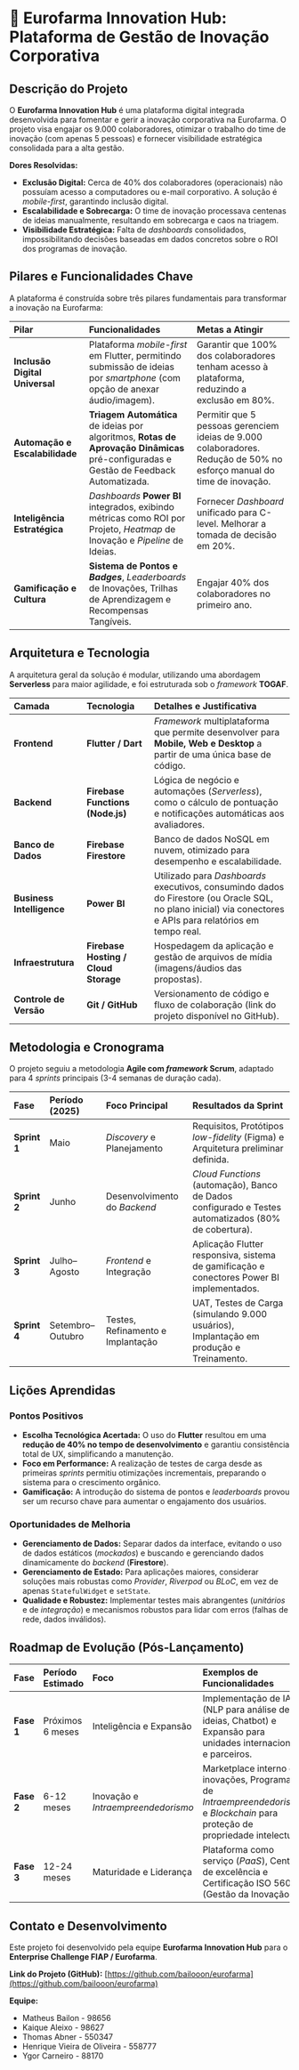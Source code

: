 # 🚀 Eurofarma Innovation Hub: Plataforma de Gestão de Inovação Corporativa

## Descrição do Projeto

O **Eurofarma Innovation Hub** é uma plataforma digital integrada desenvolvida para fomentar e gerir a inovação corporativa na Eurofarma. O projeto visa engajar os 9.000 colaboradores, otimizar o trabalho do time de inovação (com apenas 5 pessoas) e fornecer visibilidade estratégica consolidada para a alta gestão.

**Dores Resolvidas:**
* **Exclusão Digital:** Cerca de 40% dos colaboradores (operacionais) não possuíam acesso a computadores ou e-mail corporativo. A solução é *mobile-first*, garantindo inclusão digital.
* **Escalabilidade e Sobrecarga:** O time de inovação processava centenas de ideias manualmente, resultando em sobrecarga e caos na triagem.
* **Visibilidade Estratégica:** Falta de *dashboards* consolidados, impossibilitando decisões baseadas em dados concretos sobre o ROI dos programas de inovação.

## Pilares e Funcionalidades Chave

A plataforma é construída sobre três pilares fundamentais para transformar a inovação na Eurofarma:

| Pilar | Funcionalidades | Metas a Atingir |
| :--- | :--- | :--- |
| **Inclusão Digital Universal** | Plataforma *mobile-first* em Flutter, permitindo submissão de ideias por *smartphone* (com opção de anexar áudio/imagem). | Garantir que 100% dos colaboradores tenham acesso à plataforma, reduzindo a exclusão em 80%. |
| **Automação e Escalabilidade** | **Triagem Automática** de ideias por algoritmos, **Rotas de Aprovação Dinâmicas** pré-configuradas e Gestão de Feedback Automatizada. | Permitir que 5 pessoas gerenciem ideias de 9.000 colaboradores. Redução de 50% no esforço manual do time de inovação. |
| **Inteligência Estratégica** | *Dashboards* **Power BI** integrados, exibindo métricas como ROI por Projeto, *Heatmap* de Inovação e *Pipeline* de Ideias. | Fornecer *Dashboard* unificado para C-level. Melhorar a tomada de decisão em 20%. |
| **Gamificação e Cultura** | **Sistema de Pontos e *Badges***, *Leaderboards* de Inovações, Trilhas de Aprendizagem e Recompensas Tangíveis. | Engajar 40% dos colaboradores no primeiro ano. |

## Arquitetura e Tecnologia

A arquitetura geral da solução é modular, utilizando uma abordagem **Serverless** para maior agilidade, e foi estruturada sob o *framework* **TOGAF**.

| Camada | Tecnologia | Detalhes e Justificativa |
| :--- | :--- | :--- |
| **Frontend** | **Flutter / Dart** | *Framework* multiplataforma que permite desenvolver para **Mobile, Web e Desktop** a partir de uma única base de código. |
| **Backend** | **Firebase Functions (Node.js)** | Lógica de negócio e automações (*Serverless*), como o cálculo de pontuação e notificações automáticas aos avaliadores. |
| **Banco de Dados** | **Firebase Firestore** | Banco de dados NoSQL em nuvem, otimizado para desempenho e escalabilidade. |
| **Business Intelligence** | **Power BI** | Utilizado para *Dashboards* executivos, consumindo dados do Firestore (ou Oracle SQL, no plano inicial) via conectores e APIs para relatórios em tempo real. |
| **Infraestrutura** | **Firebase Hosting / Cloud Storage** | Hospedagem da aplicação e gestão de arquivos de mídia (imagens/áudios das propostas). |
| **Controle de Versão** | **Git / GitHub** | Versionamento de código e fluxo de colaboração (link do projeto disponível no GitHub). |

## Metodologia e Cronograma

O projeto seguiu a metodologia **Agile com *framework* Scrum**, adaptado para 4 *sprints* principais (3-4 semanas de duração cada).

| Fase | Período (2025) | Foco Principal | Resultados da Sprint |
| :--- | :--- | :--- | :--- |
| **Sprint 1** | Maio | *Discovery* e Planejamento | Requisitos, Protótipos *low-fidelity* (Figma) e Arquitetura preliminar definida. |
| **Sprint 2** | Junho | Desenvolvimento do *Backend* | *Cloud Functions* (automação), Banco de Dados configurado e Testes automatizados (80% de cobertura). |
| **Sprint 3** | Julho–Agosto | *Frontend* e Integração | Aplicação Flutter responsiva, sistema de gamificação e conectores Power BI implementados. |
| **Sprint 4** | Setembro–Outubro | Testes, Refinamento e Implantação | UAT, Testes de Carga (simulando 9.000 usuários), Implantação em produção e Treinamento. |

## Lições Aprendidas

### Pontos Positivos
* **Escolha Tecnológica Acertada:** O uso do **Flutter** resultou em uma **redução de 40% no tempo de desenvolvimento** e garantiu consistência total de UX, simplificando a manutenção.
* **Foco em Performance:** A realização de testes de carga desde as primeiras *sprints* permitiu otimizações incrementais, preparando o sistema para o crescimento orgânico.
* **Gamificação:** A introdução do sistema de pontos e *leaderboards* provou ser um recurso chave para aumentar o engajamento dos usuários.

### Oportunidades de Melhoria
* **Gerenciamento de Dados:** Separar dados da interface, evitando o uso de dados estáticos (*mockados*) e buscando e gerenciando dados dinamicamente do *backend* (**Firestore**).
* **Gerenciamento de Estado:** Para aplicações maiores, considerar soluções mais robustas como *Provider*, *Riverpod* ou *BLoC*, em vez de apenas `StatefulWidget` e `setState`.
* **Qualidade e Robustez:** Implementar testes mais abrangentes (*unitários* e de *integração*) e mecanismos robustos para lidar com erros (falhas de rede, dados inválidos).

## Roadmap de Evolução (Pós-Lançamento)

| Fase | Período Estimado | Foco | Exemplos de Funcionalidades |
| :--- | :--- | :--- | :--- |
| **Fase 1** | Próximos 6 meses | Inteligência e Expansão | Implementação de IA (NLP para análise de ideias, Chatbot) e Expansão para unidades internacionais e parceiros. |
| **Fase 2** | 6-12 meses | Inovação e *Intraempreendedorismo* | Marketplace interno de inovações, Programa de *Intraempreendedorismo* e *Blockchain* para proteção de propriedade intelectual. |
| **Fase 3** | 12-24 meses | Maturidade e Liderança | Plataforma como serviço (*PaaS*), Centro de excelência e Certificação ISO 56002 (Gestão da Inovação). |

## Contato e Desenvolvimento

Este projeto foi desenvolvido pela equipe **Eurofarma Innovation Hub** para o **Enterprise Challenge FIAP / Eurofarma**.

**Link do Projeto (GitHub):** [https://github.com/bailooon/eurofarma](https://github.com/bailooon/eurofarma)

**Equipe:**
* Matheus Bailon - 98656
* Kaique Aleixo - 98627
* Thomas Abner - 550347
* Henrique Vieira de Oliveira - 558777
* Ygor Carneiro - 88170
